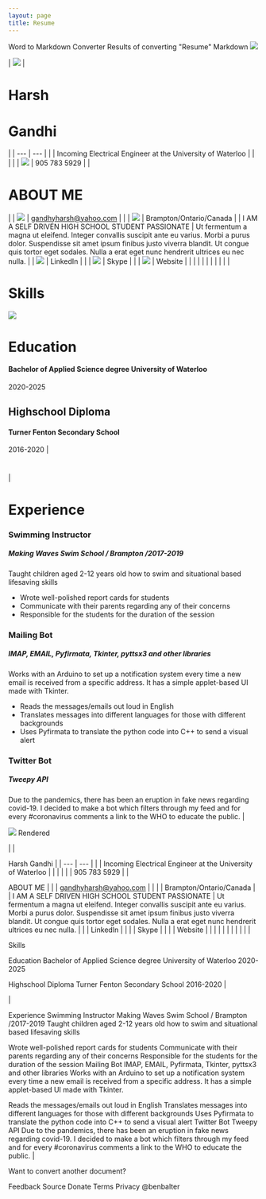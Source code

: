 ```yaml
---
layout: page
title: Resume
---
```

Word to Markdown Converter
Results of converting "Resume"
Markdown
![](RackMultipart20200619-4-tjrwd7_html_fb91f1bfffc1b3c3.gif)

| ![](RackMultipart20200619-4-tjrwd7_html_34bd0ad2b9ca2e0.gif) |
# Harsh

# Gandhi
 |
| --- | --- |
|
 | Incoming Electrical Engineer at the University of Waterloo |
|
 |
 |
| ![](RackMultipart20200619-4-tjrwd7_html_c0353960114df220.gif) | 905 783 5929 |
 |
# ABOUT ME
 |
| ![](RackMultipart20200619-4-tjrwd7_html_68a6582e039cf8cf.gif) | gandhyharsh@yahoo.com |
 |
| ![](RackMultipart20200619-4-tjrwd7_html_3f8a6b928a386972.gif) | Brampton/Ontario/Canada |
 | I AM A SELF DRIVEN HIGH SCHOOL STUDENT PASSIONATE | Ut fermentum a magna ut eleifend. Integer convallis suscipit ante eu varius. Morbi a purus dolor. Suspendisse sit amet ipsum finibus justo viverra blandit. Ut congue quis tortor eget sodales. Nulla a erat eget nunc hendrerit ultrices eu nec nulla. |
| ![](RackMultipart20200619-4-tjrwd7_html_e4c6582219837e29.gif) | LinkedIn |
 |
| ![](RackMultipart20200619-4-tjrwd7_html_bf03d156cc525af0.gif) | Skype |
 |
| ![](RackMultipart20200619-4-tjrwd7_html_6118fd688b36f2be.gif) | Website |
 |
|
 |
 |
|
 |
 |
 |
 |
|
# Skills
 ![](RackMultipart20200619-4-tjrwd7_html_392df3187042f41d.gif)
# Education

#### Bachelor of Applied Science degree University of Waterloo
2020-2025
## Highschool Diploma

#### Turner Fenton Secondary School
2016-2020
 |
#

 |
# Experience

### Swimming Instructor

##### Making Waves Swim School / Brampton /2017-2019
Taught children aged 2-12 years old how to swim and situational based lifesaving skills
- Wrote well-polished report cards for students
- Communicate with their parents regarding any of their concerns
- Responsible for the students for the duration of the session

### Mailing Bot

##### IMAP, EMAIL, Pyfirmata, Tkinter, pyttsx3 and other libraries
Works with an Arduino to set up a notification system every time a new email is received from a specific address. It has a simple applet-based UI made with Tkinter.
- Reads the messages/emails out loud in English
- Translates messages into different languages for those with different backgrounds
- Uses Pyfirmata to translate the python code into C++ to send a visual alert

### Twitter Bot

##### Tweepy API
Due to the pandemics, there has been an eruption in fake news regarding covid-19. I decided to make a bot which filters through my feed and for every #coronavirus comments a link to the WHO to educate the public.
 |

![](RackMultipart20200619-4-tjrwd7_html_80e8faa850948049.gif)
Rendered


|  |

Harsh
Gandhi
| | --- | --- | | | Incoming Electrical Engineer at the University of Waterloo | | | | |  | 905 783 5929 | |

ABOUT ME
| |  | gandhyharsh@yahoo.com | | |  | Brampton/Ontario/Canada | | I AM A SELF DRIVEN HIGH SCHOOL STUDENT PASSIONATE | Ut fermentum a magna ut eleifend. Integer convallis suscipit ante eu varius. Morbi a purus dolor. Suspendisse sit amet ipsum finibus justo viverra blandit. Ut congue quis tortor eget sodales. Nulla a erat eget nunc hendrerit ultrices eu nec nulla. | |  | LinkedIn | | |  | Skype | | |  | Website | | | | | | | | | | |

Skills


Education
Bachelor of Applied Science degree University of Waterloo
2020-2025

Highschool Diploma
Turner Fenton Secondary School
2016-2020 |

|

Experience
Swimming Instructor
Making Waves Swim School / Brampton /2017-2019
Taught children aged 2-12 years old how to swim and situational based lifesaving skills

Wrote well-polished report cards for students
Communicate with their parents regarding any of their concerns
Responsible for the students for the duration of the session
Mailing Bot
IMAP, EMAIL, Pyfirmata, Tkinter, pyttsx3 and other libraries
Works with an Arduino to set up a notification system every time a new email is received from a specific address. It has a simple applet-based UI made with Tkinter.

Reads the messages/emails out loud in English
Translates messages into different languages for those with different backgrounds
Uses Pyfirmata to translate the python code into C++ to send a visual alert
Twitter Bot
Tweepy API
Due to the pandemics, there has been an eruption in fake news regarding covid-19. I decided to make a bot which filters through my feed and for every #coronavirus comments a link to the WHO to educate the public. |



Want to convert another document?

Feedback
Source
Donate
Terms
Privacy
@benbalter
